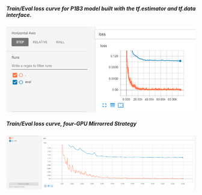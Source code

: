 ##### Train/Eval loss curve for P1B3 model built with the tf.estimator and tf.data interface.

![TensorBoard Plot](https://github.com/aurotripathy/all-fully-connected/blob/master/Pilot1/P1B3/results/train-eval-loss-curve-p1b3.PNG "Single GPU")

##### Train/Eval loss curve, four-GPU Mirrorred Strategy
![TensorBoard Plot](https://github.com/aurotripathy/all-fully-connected/blob/master/Pilot1/P1B3/results/Four-GPU-Mirrorred-Strategy.PNG "Four GPU")
